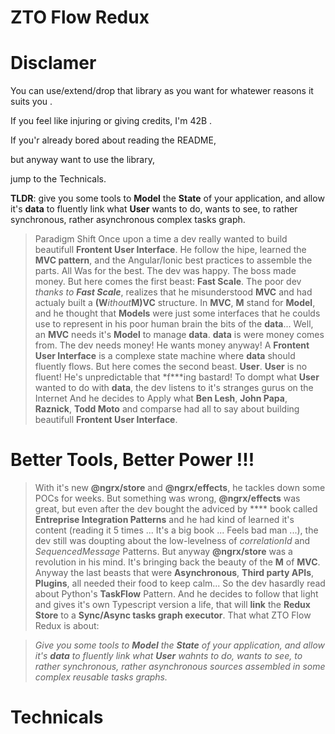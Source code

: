 # ZTO Flow Redux

  

# Disclamer

  

You can use/extend/drop that library as you want for whatewer reasons it suits you .

  

If you feel like injuring or giving credits, I'm 42B .

  

If you'r already bored about reading the README,

but anyway want to use the library,

jump to the Technicals.

  
**TLDR**: give you some tools to **Model** the **State** of your application, and allow it's **data** to fluently link what **User** wants to do, wants to see, to rather synchronous, rather asynchronous complex tasks graph.
> Paradigm Shift
Once upon a time a dev really wanted to build beautifull **Frontent User Interface**.
He follow the hipe, learned the **MVC pattern**, and the Angular/Ionic
best practices to assemble the parts.
All Was for the best. The dev was happy. The boss made money.
But here comes the first beast: **Fast Scale**.
The poor dev *thanks to **Fast Scale***, realizes that he misunderstood **MVC** and had actualy
built a **(W***ithout***M)VC** structure.
In **MVC**, **M** stand for **Model**, and he thought that **Models** were just some interfaces
that he coulds use to represent in his poor human brain the bits of the **data**...
Well, an **MVC** needs it's **Model** to manage **data**.
**data** is were money comes from. The dev needs money! He wants money anyway!
A **Frontent User Interface** is a complexe state machine where **data** should fluently flows.
But here comes the second beast. **User**.
**User** is no fluent!
He's unpredictable that \*f\*\*\*ing bastard!
To dompt what **User** wanted to do with **data**, the dev listens to it's stranges gurus on the Internet
And he decides to Apply what **Ben Lesh**, **John Papa**, **Raznick**, **Todd Moto** and comparse had all to say
about building beautifull **Frontent User Interface**.
# Better Tools, Better Power !!!
> With it's new **@ngrx/store** and **@ngrx/effects**, he tackles down some POCs for weeks.
But something was wrong, **@ngrx/effects** was great, but even after the dev bought
the adviced by **** book called **Entreprise Integration Patterns** and he had kind of learned
it's content (reading it 5 times ... It's a big book ... Feels bad man ...), the dev still
was doupting about the low-levelness of *correlationId* and *SequencedMessage* Patterns.
But anyway **@ngrx/store** was a revolution in his mind. It's bringing back the beauty of the **M** of 
**MVC**.
Anyway the last beasts that were **Asynchronous**, **Third party APIs**, **Plugins**, all needed
their food to keep calm...
So the dev hasardly read about Python's **TaskFlow** Pattern.
And he decides to follow that light and gives it's own Typescript version a life, that will **link** the **Redux Store** to a **Sync/Async tasks graph executor**.
That what ZTO Flow Redux is about:

>*Give you some tools to **Model** the **State** of your application, and allow it's **data** to fluently link what **User** wahnts to do, wants to see, to rather synchronous, rather asynchronous sources assembled in some complex reusable tasks graphs.*


  
  
   

# Technicals
